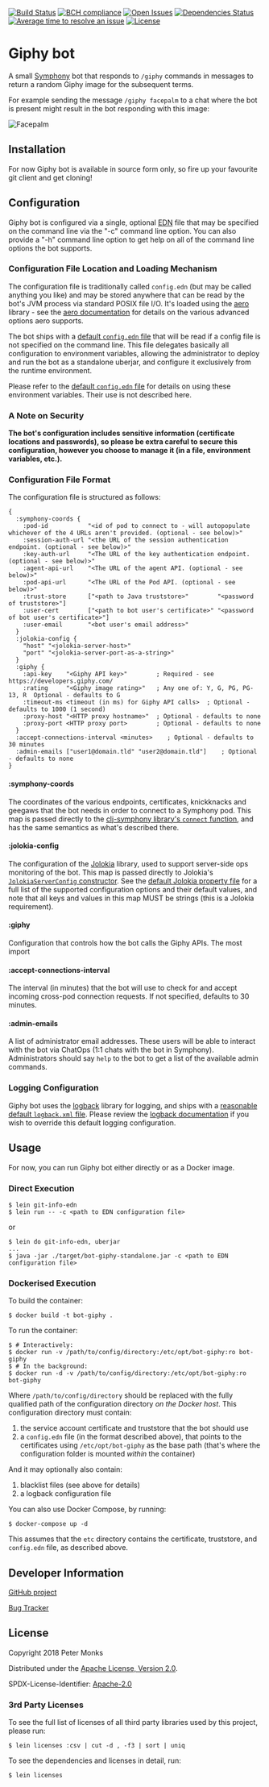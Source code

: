[![Build Status](https://travis-ci.com/pmonks/bot-giphy.svg?branch=master)](https://travis-ci.com/pmonks/bot-giphy)
[![BCH compliance](https://bettercodehub.com/edge/badge/pmonks/bot-giphy?branch=master)](https://bettercodehub.com/)
[![Open Issues](https://img.shields.io/github/issues/pmonks/bot-giphy.svg)](https://github.com/pmonks/bot-giphy/issues)
[![Dependencies Status](https://versions.deps.co/pmonks/bot-giphy/status.svg)](https://versions.deps.co/pmonks/bot-giphy)
[![Average time to resolve an issue](http://isitmaintained.com/badge/resolution/pmonks/bot-giphy.svg)](http://isitmaintained.com/project/pmonks/bot-giphy "Average time to resolve an issue")
[![License](https://img.shields.io/github/license/pmonks/bot-giphy.svg)](https://github.com/pmonks/bot-giphy/blob/master/LICENSE)

# Giphy bot

A small [Symphony](http://www.symphony.com/) bot that responds to `/giphy` commands in messages to return a random Giphy
image for the subsequent terms.

For example sending the message `/giphy facepalm` to a chat where the bot is present might result in the bot responding
with this image:

![Facepalm](https://media2.giphy.com/media/AjYsTtVxEEBPO/giphy.gif)

## Installation

For now Giphy bot is available in source form only, so fire up your favourite git client and get cloning!

## Configuration

Giphy bot is configured via a single, optional [EDN](https://github.com/edn-format/edn) file that may be specified on the
command line via the "-c" command line option.  You can also provide a "-h" command line option to get help on all of the
command line options the bot supports.

### Configuration File Location and Loading Mechanism

The configuration file is traditionally called `config.edn` (but may be called anything you like) and may be stored anywhere
that can be read by the bot's JVM process via standard POSIX file I/O.  It's loaded using the [aero](https://github.com/juxt/aero)
library - see the [aero documentation](https://github.com/juxt/aero/blob/master/README.md) for details on the various advanced
options aero supports.

The bot ships with a [default `config.edn` file](https://github.com/pmonks/bot-giphy/blob/master/resources/config.edn)
that will be read if a config file is not specified on the command line.  This file delegates basically all configuration to
environment variables, allowing the administrator to deploy and run the bot as a standalone uberjar, and configure it exclusively
from the runtime environment.

Please refer to the [default `config.edn` file](https://github.com/pmonks/bot-giphy/blob/master/resources/config.edn)
for details on using these environment variables.  Their use is not described here.

### A Note on Security

**The bot's configuration includes sensitive information (certificate locations and passwords), so please be extra careful
to secure this configuration, however you choose to manage it (in a file, environment variables, etc.).**

### Configuration File Format

The configuration file is structured as follows:

```edn
{
  :symphony-coords {
    :pod-id           "<id of pod to connect to - will autopopulate whichever of the 4 URLs aren't provided. (optional - see below)>"
    :session-auth-url "<the URL of the session authentication endpoint. (optional - see below)>"
    :key-auth-url     "<The URL of the key authentication endpoint. (optional - see below)>"
    :agent-api-url    "<The URL of the agent API. (optional - see below)>"
    :pod-api-url      "<The URL of the Pod API. (optional - see below)>"
    :trust-store      ["<path to Java truststore>"        "<password of truststore>"]
    :user-cert        ["<path to bot user's certificate>" "<password of bot user's certificate>"]
    :user-email       "<bot user's email address>"
  }
  :jolokia-config {
    "host" "<jolokia-server-host>"
    "port" "<jolokia-server-port-as-a-string>"
  }
  :giphy {
    :api-key    "<Giphy API key>"        ; Required - see https://developers.giphy.com/
    :rating     "<Giphy image rating>"   ; Any one of: Y, G, PG, PG-13, R  Optional - defaults to G
    :timeout-ms <timeout (in ms) for Giphy API calls>  ; Optional - defaults to 1000 (1 second)
    :proxy-host "<HTTP proxy hostname>"  ; Optional - defaults to none
    :proxy-port <HTTP proxy port>        ; Optional - defaults to none
  }
  :accept-connections-interval <minutes>    ; Optional - defaults to 30 minutes
  :admin-emails ["user1@domain.tld" "user2@domain.tld"]    ; Optional - defaults to none
}
```

#### :symphony-coords

The coordinates of the various endpoints, certificates, knickknacks and geegaws that the bot needs in order to connect to a
Symphony pod.  This map is passed directly to the
[clj-symphony library's `connect` function](https://symphonyoss.github.io/clj-symphony/clj-symphony.connect.html#var-connect),
and has the same semantics as what's described there.

#### :jolokia-config

The configuration of the [Jolokia](https://jolokia.org/) library, used to support server-side ops monitoring of the bot.
This map is passed directly to Jolokia's [`JolokiaServerConfig` constructor](https://github.com/rhuss/jolokia/blob/master/agent/jvm/src/main/java/org/jolokia/jvmagent/JolokiaServerConfig.java#L92).
See the [default Jolokia property file](https://github.com/rhuss/jolokia/blob/master/agent/jvm/src/main/resources/default-jolokia-agent.properties)
for a full list of the supported configuration options and their default values, and note that all
keys and values in this map MUST be strings (this is a Jolokia requirement).

#### :giphy

Configuration that controls how the bot calls the Giphy APIs.  The most import

#### :accept-connections-interval

The interval (in minutes) that the bot will use to check for and accept incoming cross-pod connection requests.  If not
specified, defaults to 30 minutes.

#### :admin-emails

A list of administrator email addresses.  These users will be able to interact with the bot via ChatOps (1:1 chats with the bot
in Symphony).  Administrators should say `help` to the bot to get a list of the available admin commands.

### Logging Configuration

Giphy bot uses the [logback](https://logback.qos.ch/) library for logging, and ships with a
[reasonable default `logback.xml` file](https://github.com/pmonks/bot-giphy/blob/master/resources/logback.xml).
Please review the [logback documentation](https://logback.qos.ch/manual/configuration.html#configFileProperty) if you
wish to override this default logging configuration.

## Usage

For now, you can run Giphy bot either directly or as a Docker image.

### Direct Execution

```
$ lein git-info-edn
$ lein run -- -c <path to EDN configuration file>
```

or

```
$ lein do git-info-edn, uberjar
...
$ java -jar ./target/bot-giphy-standalone.jar -c <path to EDN configuration file>
```

### Dockerised Execution

To build the container:

```
$ docker build -t bot-giphy .
```

To run the container:

```
$ # Interactively:
$ docker run -v /path/to/config/directory:/etc/opt/bot-giphy:ro bot-giphy
$ # In the background:
$ docker run -d -v /path/to/config/directory:/etc/opt/bot-giphy:ro bot-giphy
```

Where `/path/to/config/directory` should be replaced with the fully qualified path of the configuration directory
_on the Docker host_.  This configuration directory must contain:

 1. the service account certificate and truststore that the bot should use
 2. a `config.edn` file (in the format described above), that points to the certificates using `/etc/opt/bot-giphy` as the base path (that's where the configuration folder is mounted _within_ the container)

 And it may optionally also contain:
 1. blacklist files (see above for details)
 2. a logback configuration file

You can also use Docker Compose, by running:

```
$ docker-compose up -d
```

This assumes that the `etc` directory contains the certificate, truststore, and `config.edn` file, as described above.

## Developer Information

[GitHub project](https://github.com/pmonks/bot-giphy)

[Bug Tracker](https://github.com/pmonks/bot-giphy/issues)

<!--
### Branching Structure

This project has two permanent branches called `master` and `dev`.  `master` is a
[GitHub protected branch](https://help.github.com/articles/about-protected-branches/) and cannot be pushed to directly -
all pushes (from project team members) and pull requests (from the wider community) must be made against the `dev`
branch.  The project team will periodically merge outstanding changes from `dev` to `master`.

All commits to the `dev` branch automatically trigger redeployment of the instance of the bot that's configured to run against the
[Foundation's Open Developer Platform (ODP)](https://symphonyoss.atlassian.net/wiki/spaces/FM/pages/37847084/Open+Developer+Platform).
All commits to the `master` branch automatically trigger redeployment of the instance of the bot that's configured to run
against [the Foundation's production pod](https://foundation.symphony.com/).
-->

## License

Copyright 2018 Peter Monks

Distributed under the [Apache License, Version 2.0](http://www.apache.org/licenses/LICENSE-2.0).

SPDX-License-Identifier: [Apache-2.0](https://spdx.org/licenses/Apache-2.0)

### 3rd Party Licenses

To see the full list of licenses of all third party libraries used by this project, please run:

```shell
$ lein licenses :csv | cut -d , -f3 | sort | uniq
```

To see the dependencies and licenses in detail, run:

```shell
$ lein licenses
```

